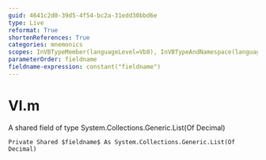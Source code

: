 ```yaml
---
guid: 4641c2d0-39d5-4f54-bc2a-31edd30bbd6e
type: Live
reformat: True
shortenReferences: True
categories: mnemonics
scopes: InVBTypeMember(languageLevel=Vb8), InVBTypeAndNamespace(languageLevel=Vb8)
parameterOrder: fieldname
fieldname-expression: constant("fieldname")
---
```


# Vl.m

A shared field of type System.Collections.Generic.List(Of Decimal)

```
Private Shared $fieldname$ As System.Collections.Generic.List(Of Decimal)
```
